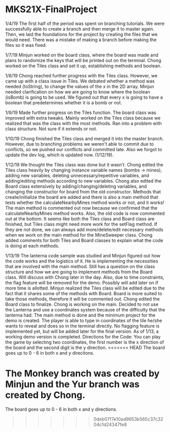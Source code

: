 
# MKS21X-FinalProject

1/4/19 The first half of the period was spent on branching tutorials. We were successfully able to create a branch and then merge it to master again. Then, we laid the foundations for the project by creating the files that we would need. There was a mistake of making a branch before making the files so it was fixed.

1/7/19 Minjun worked on the board class, where the board was made and plans to randomize the keys that will be printed out on the terminal. Chong worked on the Tiles class and set it up, establishing methods and boolean.

1/8/19 Chong reached further progress with the Tiles class. However, we came up with a class issue in Tiles. We debated whether a method was needed (toString), to change the values of the x in the 2D array. Minjun needed clarification on how we are going to know where the boolean (isBomb) is going to be used. We figured out that every x is going to have a boolean that predetermines whether it is a bomb or not.

1/9/19 Made further progress on the Tiles function. The board class was improved with extra tweaks. Mainly worked on the Tiles class because we realized that was the class with the most methods. Ran into a problem with class structure. Not sure if it extends or not.

1/10/19 Chong finished the Tiles class and merged it into the master branch. However, due to branching problems we weren't able to commit due to conflicts, so we pushed our conflicts and committed late. Also we forgot to update the dev log, which is updated now. (1/12/19).

1/12/19 We thought the Tiles class was done but it wasn't. Chong edited the Tiles class heavily by changing instance variable names (bombs -> mines), adding new variables, deleting unnecessary/repetitive variables, and adding/editing methods according to new variables. Chong also edited the Board class extensively by adding/changing/deleting variables, and changing the constructor for board from the old constructor. Methods that create/initialize the board are added and there is also a main method that tests whether the calculateNearbyMines method works or not, and it works! The main method is commented out now because we confirmed that the calculateNearbyMines method works. Also, the old code is now commented out at the bottom. It seems like both the Tiles class and Board class are finished, but Tiles class might need more work for the setFlag method. If they are not done, we can always add more/delete/edit necessary methods when we work on the main method for the MineSweeper class. Chong added comments for both Tiles and Board classes to explain what the code is doing at each methods.

1/13/19 The lanterna code sample was studied and Minjun figured out how the code works and the logistics of it. He is implementing the necessities that are involved with the main method. Still has a question on the class structure and how we are going to implement methods from the Board class. Will discuss with Chong later in the day. Also, due to time constraints, the flag feature will be removed for the demo. Possibly will add later on if more time is allotted. Minjun realized the Tiles class will be edited due to the fact that it shares some of the methods with Board. Board is more suited to take those methods, therefore it will be commented out. Chong edited the Board class to finalize. Chong is working on the main. Decided to not use the Lanterna and use a coordinates system because of the difficulty that the lanterna had. The main method is done and the minimum project for the demo is created. The player is able to type in coordinates of the tile he/she wants to reveal and does so in the terminal directly. No flagging feature is implemented yet, but will be added later for the final version. As of 1/13, a working demo version is completed.
Directions for the Code:
You can play the game by selecting two coordinates,
the first number is the x direction of the board and the second digit is the y direction.
<<<<<<< HEAD
The board goes up to 0 - 6 in both x and y direcitons.

The Monkey branch was created by Minjun and the Yur branch was created by Chong.
=======
The board goes up to 0 - 6 in both x and y directions.
>>>>>>> 0deb07f7e10ad9653b565c37c3204c1d24347fe8
